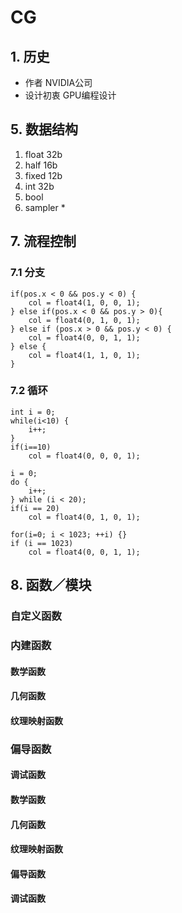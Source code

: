 # CG

## 1. 历史
* 作者 NVIDIA公司
* 设计初衷 GPU编程设计

## 5. 数据结构
1. float 32b
2. half 16b
3. fixed 12b
4. int 32b
5. bool
6. sampler * 

## 7. 流程控制

### 7.1 分支
```Cg
if(pos.x < 0 && pos.y < 0) {
    col = float4(1, 0, 0, 1);
} else if(pos.x < 0 && pos.y > 0){
    col = float4(0, 1, 0, 1);
} else if (pos.x > 0 && pos.y < 0) {
    col = float4(0, 0, 1, 1);
} else {
    col = float4(1, 1, 0, 1);
}
```

### 7.2 循环
```Cg
int i = 0;
while(i<10) {
    i++;
}
if(i==10)
    col = float4(0, 0, 0, 1);

i = 0;
do {
    i++;
} while (i < 20);
if(i == 20)
    col = float4(0, 1, 0, 1);

for(i=0; i < 1023; ++i) {}
if (i == 1023) 
    col = float4(0, 0, 1, 1);  
```

## 8. 函数／模块

### 自定义函数

### 内建函数

#### 数学函数

#### 几何函数

#### 纹理映射函数

### 偏导函数

#### 调试函数

#### 数学函数

#### 几何函数

#### 纹理映射函数

#### 偏导函数

#### 调试函数
